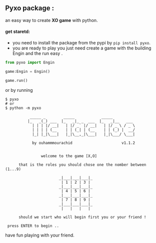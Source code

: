 ## Pyxo package :

an easy way to create **XO game** with python.

#### get staretd:

* you need to install the package from the pypi by `pip install pyxo`.
* you are ready to play you just need create a game with the building Engin and the run easy .

```python
from pyxo import Engin

game:Engin = Engin()

game.run()

```
or by running
```shell
$ pyxo
# or
$ python -m pyxo
```
```shell
           _____ _        _____            _____          
          |_   _(_) ___  |_   _|_ _  ___  |_   _|__   ___ 
            | | | |/ __|   | |/ _` |/ __|   | |/ _ \ / _ \
            | | | | (__    | | (_| | (__    | | (_) |  __/
            |_| |_|\___|   |_|\__,_|\___|   |_|\___/ \___|

            by ouhammmourachid                      v1.1.2
          
          
                welcome to the game [X,O]

      that is the roles you should chose one the nomber between (1...9)
                        
                        _|___|___|___|_         
                         | 1 | 2 | 3 |         
                        _|___|___|___|_         
                         | 4 | 5 | 6 |         
                        _|___|___|___|_         
                         | 7 | 8 | 9 |         
                        _|___|___|___|_
                         |   |   |   |

      should we start who will begin first you or your friend !

 press ENTER to begin ..

```
have fun playing with your friend.

